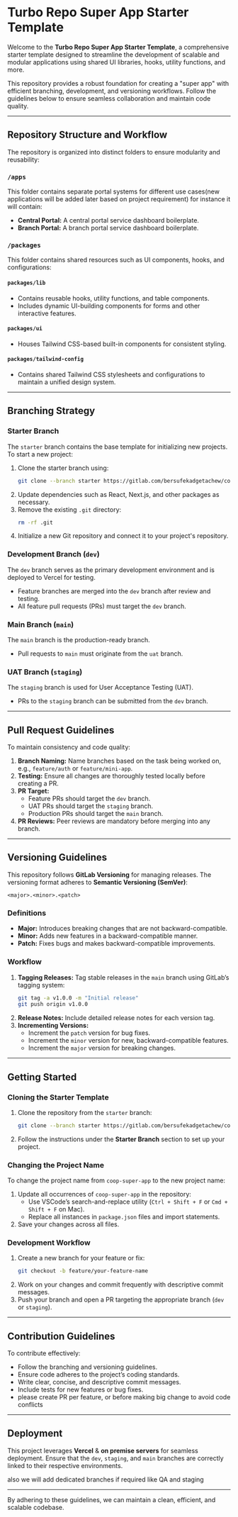 # Turbo Repo Super App Starter Template

Welcome to the **Turbo Repo Super App Starter Template**, a comprehensive starter template designed to streamline the development of scalable and modular applications using shared UI libraries, hooks, utility functions, and more.

This repository provides a robust foundation for creating a "super app" with efficient branching, development, and versioning workflows. Follow the guidelines below to ensure seamless collaboration and maintain code quality.

---

## Repository Structure and Workflow

The repository is organized into distinct folders to ensure modularity and reusability:

### `/apps`

This folder contains separate portal systems for different use cases(new applications will be added later based on project requirement) for instance it will contain:

- **Central Portal:** A central portal service dashboard boilerplate.
- **Branch Portal:** A branch portal service dashboard boilerplate.

### `/packages`

This folder contains shared resources such as UI components, hooks, and configurations:

#### `packages/lib`

- Contains reusable hooks, utility functions, and table components.
- Includes dynamic UI-building components for forms and other interactive features.

#### `packages/ui`

- Houses Tailwind CSS-based built-in components for consistent styling.

#### `packages/tailwind-config`

- Contains shared Tailwind CSS stylesheets and configurations to maintain a unified design system.

---

## Branching Strategy

### **Starter Branch**

The `starter` branch contains the base template for initializing new projects. To start a new project:

1. Clone the starter branch using:
   ```bash
   git clone --branch starter https://gitlab.com/bersufekadgetachew/coop-super-app-web.git
   ```
2. Update dependencies such as React, Next.js, and other packages as necessary.
3. Remove the existing `.git` directory:
   ```bash
   rm -rf .git
   ```
4. Initialize a new Git repository and connect it to your project's repository.

### **Development Branch (`dev`)**

The `dev` branch serves as the primary development environment and is deployed to Vercel for testing.

- Feature branches are merged into the `dev` branch after review and testing.
- All feature pull requests (PRs) must target the `dev` branch.

### **Main Branch (`main`)**

The `main` branch is the production-ready branch.

- Pull requests to `main` must originate from the `uat` branch.

### **UAT Branch (`staging`)**

The `staging` branch is used for User Acceptance Testing (UAT).

- PRs to the `staging` branch can be submitted from the `dev` branch.

---

## Pull Request Guidelines

To maintain consistency and code quality:

1. **Branch Naming:** Name branches based on the task being worked on, e.g., `feature/auth` or `feature/mini-app`.
2. **Testing:** Ensure all changes are thoroughly tested locally before creating a PR.
3. **PR Target:**
   - Feature PRs should target the `dev` branch.
   - UAT PRs should target the `staging` branch.
   - Production PRs should target the `main` branch.
4. **PR Reviews:** Peer reviews are mandatory before merging into any branch.

---

## Versioning Guidelines

This repository follows **GitLab Versioning** for managing releases. The versioning format adheres to **Semantic Versioning (SemVer)**:

```
<major>.<minor>.<patch>
```

### Definitions

- **Major:** Introduces breaking changes that are not backward-compatible.
- **Minor:** Adds new features in a backward-compatible manner.
- **Patch:** Fixes bugs and makes backward-compatible improvements.

### Workflow

1. **Tagging Releases:** Tag stable releases in the `main` branch using GitLab’s tagging system:
   ```bash
   git tag -a v1.0.0 -m "Initial release"
   git push origin v1.0.0
   ```
2. **Release Notes:** Include detailed release notes for each version tag.
3. **Incrementing Versions:**
   - Increment the `patch` version for bug fixes.
   - Increment the `minor` version for new, backward-compatible features.
   - Increment the `major` version for breaking changes.

---

## Getting Started

### Cloning the Starter Template

1. Clone the repository from the `starter` branch:
   ```bash
   git clone --branch starter https://gitlab.com/bersufekadgetachew/coop-super-app-web.git
   ```
2. Follow the instructions under the **Starter Branch** section to set up your project.

### Changing the Project Name

To change the project name from `coop-super-app` to the new project name:

1. Update all occurrences of `coop-super-app` in the repository:
   - Use VSCode’s search-and-replace utility (`Ctrl + Shift + F` or `Cmd + Shift + F` on Mac).
   - Replace all instances in `package.json` files and import statements.
2. Save your changes across all files.

### Development Workflow

1. Create a new branch for your feature or fix:
   ```bash
   git checkout -b feature/your-feature-name
   ```
2. Work on your changes and commit frequently with descriptive commit messages.
3. Push your branch and open a PR targeting the appropriate branch (`dev` or `staging`).

---

## Contribution Guidelines

To contribute effectively:

- Follow the branching and versioning guidelines.
- Ensure code adheres to the project’s coding standards.
- Write clear, concise, and descriptive commit messages.
- Include tests for new features or bug fixes.
- please create PR per feature, or before making big change to avoid code conflicts

---

## Deployment

This project leverages **Vercel** & **on premise servers** for seamless deployment. Ensure that the `dev`, `staging`, and `main` branches are correctly linked to their respective environments.

also we will add dedicated branches if required like QA and staging

---

By adhering to these guidelines, we can maintain a clean, efficient, and scalable codebase.

